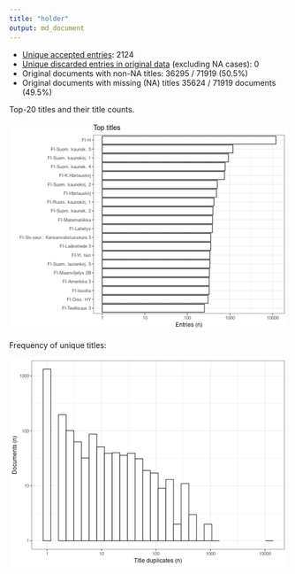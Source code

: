 ```yaml
---
title: "holder"
output: md_document
---
```





* [Unique accepted entries](output.tables/holder_accepted.csv): 2124
* [Unique discarded entries in original data](output.tables/holder_discarded.csv) (excluding NA cases): 0 
* Original documents with non-NA titles: 36295 / 71919 (50.5%)
* Original documents with missing (NA) titles 35624 / 71919 documents (49.5%)


 Top-20 titles and their title counts.
 
![plot of chunk summarytitle](figure/rmd_holder_summarytitle-1.png)

Frequency of unique titles:
  
![plot of chunk uniquetitles](figure/rmd_holder_uniquetitles-1.png)
